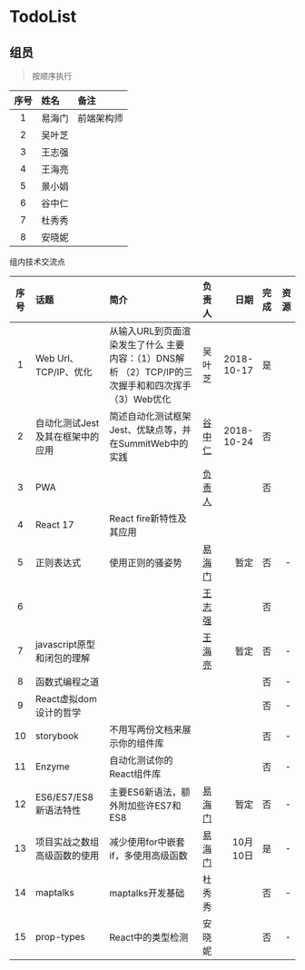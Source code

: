 # TodoList

## 组员

> 按顺序执行

|序号|姓名|备注|
|:--:|:--|:--|
|1|易海门|前端架构师|
|2|吴叶芝||
|3|王志强||
|4|王海亮||
|5|景小娟||
|6|谷中仁||
|7|杜秀秀||
|8|安晓妮||

组内技术交流点

|序号|话题|简介|负责人|日期|完成|资源|
|:--:|:--|:--|:--:|--:|:--|--:|
|1|Web Url、TCP/IP、优化|从输入URL到页面渲染发生了什么  主要内容：（1）DNS解析 （2）TCP/IP的三次握手和和四次挥手 （3）Web优化 |吴叶芝|2018-10-17|是||
|2|自动化测试Jest及其在框架中的应用|简述自动化测试框架Jest、优缺点等，并在SummitWeb中的实践|[谷中仁](https://github.com/guzhongren)|2018-10-24|否||
|3|PWA||[负责人]()||否||
|4|React 17|React fire新特性及其应用|||||
|5|正则表达式|使用正则的骚姿势|[易海门](https://github.com/haihaio)|暂定|否|-|
|6||| [王志强](https://github.com/MisterAlexHunt) || 否 ||
|7|javascript原型和闭包的理解||[王海亮](https://github.com/mozi01)|暂定|否|-|
|8|函数式编程之道||||否|-|
|9|React虚拟dom设计的哲学||||否|-|
|10|storybook|不用写两份文档来展示你的组件库|||否|-|
|11|Enzyme|自动化测试你的React组件库|||否|-|
|12|ES6/ES7/ES8新语法特性|主要ES6新语法，额外附加些许ES7和ES8|[易海门](https://github.com/haihaio)|暂定|否|-|
|13|项目实战之数组高级函数的使用|减少使用for中嵌套if，多使用高级函数|[易海门](https://github.com/haihaio)|10月10日|是|-|
|14|maptalks|maptalks开发基础|杜秀秀||否|-|
|15|prop-types|React中的类型检测|安晓妮||否|-|
